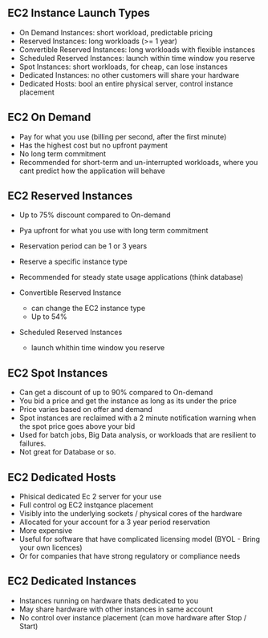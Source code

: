 ## EC2 Instance Launch Types
- On Demand Instances: short workload, predictable pricing
- Reserved Instances: long workloads (>= 1 year)
- Convertible Reserved Instances: long workloads with flexible instances
- Scheduled Reserved Instances: launch within time window you reserve
- Spot Instances: short workloads, for cheap, can lose instances
- Dedicated Instances: no other customers will share your hardware
- Dedicated Hosts: bool an entire physical server, control instance placement

## EC2 On Demand
- Pay for what you use (billing per second, after the first minute)
- Has the highest cost but no upfront payment
- No long term commitment
- Recommended for short-term and un-interrupted workloads, where you cant predict how the application will behave


## EC2 Reserved Instances
- Up to 75% discount compared to On-demand
- Pya upfront for what you use with long term commitment
- Reservation period can be 1 or 3 years
- Reserve a specific instance type
- Recommended for steady state usage applications (think database)

- Convertible Reserved Instance
  - can change the EC2 instance type
  - Up to 54%
- Scheduled Reserved Instances
  - launch whithin time window you reserve

## EC2 Spot Instances
- Can get a discount of up to 90% compared to On-demand
- You bid a price and get the instance as long as its under the price
- Price varies based on offer and demand
- Spot instances are reclaimed with a 2 minute notification warning when the spot price goes above your bid
- Used for batch jobs, Big Data analysis, or workloads that are resilient to failures.
- Not great for Database or so.

## EC2 Dedicated Hosts
- Phisical dedicated Ec 2 server for your use
- Full control og EC2 instqance placement
- Visibly into the underlying sockets / physical cores of the hardware
- Allocated for your account for a 3 year period reservation
- More expensive
- Useful for software that have complicated licensing model (BYOL - Bring your own licences)
- Or for companies that have strong regulatory or compliance needs

## EC2 Dedicated Instances
- Instances running on hardware thats dedicated to you
- May share hardware with other instances in same account
- No control over instance placement (can move hardware after Stop / Start)
